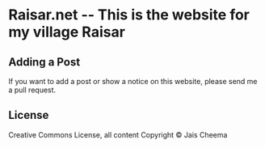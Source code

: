# Raisar.net -- This is the website for my village Raisar

## Adding a Post
If you want to add a post or show a notice on this website, please send me a pull request.

## License
Creative Commons License, all content Copyright &copy; Jais Cheema
